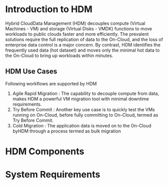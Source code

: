 # Introduction to HDM
Hybrid CloudData Management (HDM) decouples compute (Virtual Machines - VM) and storage (Virtual Disks - VMDK) functions to move
workloads to public clouds faster and more efficiently. The prevalent solutions require the full replication of data to the On-Cloud, and the loss of enterprise data control is a major concern. By contrast, HDM identifies the frequently used data (hot dataset) and moves only the minimal hot data to the On-Cloud to bring up workloads within minutes.


## HDM Use Cases
Following workflows are supported by HDM
1. Agile Rapid Migration : The capability to decouple compute from data, makes HDM a powerful VM migration tool with minimal downtime requirements.
1. Try Before Commit : Another key use case is to quickly test the VMs running on On-Cloud, before fully committing to On-Cloud, termed as Try Before Commit.
1. Cold Migration : The application data is moved on to the On-Cloud byHDM through a process termed as bulk migration

# HDM Components

# System Requirements
